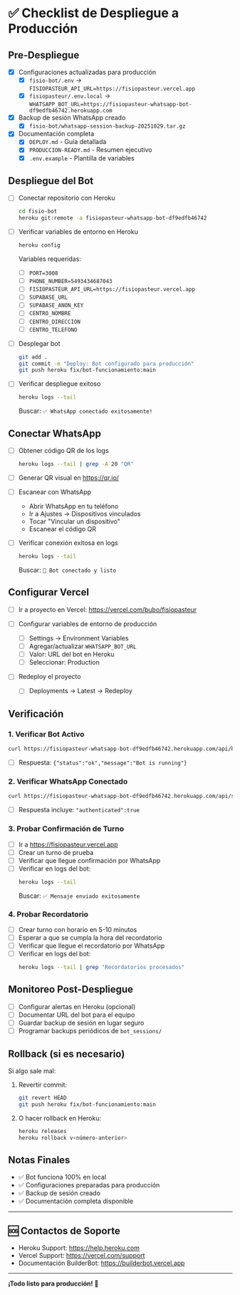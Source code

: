# ✅ Checklist de Despliegue a Producción

## Pre-Despliegue

- [x] Configuraciones actualizadas para producción
  - [x] `fisio-bot/.env` → `FISIOPASTEUR_API_URL=https://fisiopasteur.vercel.app`
  - [x] `fisiopasteur/.env.local` → `WHATSAPP_BOT_URL=https://fisiopasteur-whatsapp-bot-df9edfb46742.herokuapp.com`
- [x] Backup de sesión WhatsApp creado
  - [x] `fisio-bot/whatsapp-session-backup-20251029.tar.gz`
- [x] Documentación completa
  - [x] `DEPLOY.md` - Guía detallada
  - [x] `PRODUCCION-READY.md` - Resumen ejecutivo
  - [x] `.env.example` - Plantilla de variables

## Despliegue del Bot

- [ ] Conectar repositorio con Heroku
  ```bash
  cd fisio-bot
  heroku git:remote -a fisiopasteur-whatsapp-bot-df9edfb46742
  ```

- [ ] Verificar variables de entorno en Heroku
  ```bash
  heroku config
  ```
  
  Variables requeridas:
  - [ ] `PORT=3008`
  - [ ] `PHONE_NUMBER=5493434687043`
  - [ ] `FISIOPASTEUR_API_URL=https://fisiopasteur.vercel.app`
  - [ ] `SUPABASE_URL`
  - [ ] `SUPABASE_ANON_KEY`
  - [ ] `CENTRO_NOMBRE`
  - [ ] `CENTRO_DIRECCION`
  - [ ] `CENTRO_TELEFONO`

- [ ] Desplegar bot
  ```bash
  git add .
  git commit -m "Deploy: Bot configurado para producción"
  git push heroku fix/bot-funcionamiento:main
  ```

- [ ] Verificar despliegue exitoso
  ```bash
  heroku logs --tail
  ```
  Buscar: `✅ WhatsApp conectado exitosamente!`

## Conectar WhatsApp

- [ ] Obtener código QR de los logs
  ```bash
  heroku logs --tail | grep -A 20 "QR"
  ```

- [ ] Generar QR visual en https://qr.io/

- [ ] Escanear con WhatsApp
  - Abrir WhatsApp en tu teléfono
  - Ir a Ajustes → Dispositivos vinculados
  - Tocar "Vincular un dispositivo"
  - Escanear el código QR

- [ ] Verificar conexión exitosa en logs
  ```bash
  heroku logs --tail
  ```
  Buscar: `🤖 Bot conectado y listo`

## Configurar Vercel

- [ ] Ir a proyecto en Vercel: https://vercel.com/bubo/fisiopasteur

- [ ] Configurar variables de entorno de producción
  - [ ] Settings → Environment Variables
  - [ ] Agregar/actualizar `WHATSAPP_BOT_URL`
  - [ ] Valor: URL del bot en Heroku
  - [ ] Seleccionar: Production

- [ ] Redeploy el proyecto
  - [ ] Deployments → Latest → Redeploy

## Verificación

### 1. Verificar Bot Activo
```bash
curl https://fisiopasteur-whatsapp-bot-df9edfb46742.herokuapp.com/api/health
```
- [ ] Respuesta: `{"status":"ok","message":"Bot is running"}`

### 2. Verificar WhatsApp Conectado
```bash
curl https://fisiopasteur-whatsapp-bot-df9edfb46742.herokuapp.com/api/status
```
- [ ] Respuesta incluye: `"authenticated":true`

### 3. Probar Confirmación de Turno
- [ ] Ir a https://fisiopasteur.vercel.app
- [ ] Crear un turno de prueba
- [ ] Verificar que llegue confirmación por WhatsApp
- [ ] Verificar en logs del bot:
  ```bash
  heroku logs --tail
  ```
  Buscar: `✅ Mensaje enviado exitosamente`

### 4. Probar Recordatorio
- [ ] Crear turno con horario en 5-10 minutos
- [ ] Esperar a que se cumpla la hora del recordatorio
- [ ] Verificar que llegue el recordatorio por WhatsApp
- [ ] Verificar en logs del bot:
  ```bash
  heroku logs --tail | grep "Recordatorios procesados"
  ```

## Monitoreo Post-Despliegue

- [ ] Configurar alertas en Heroku (opcional)
- [ ] Documentar URL del bot para el equipo
- [ ] Guardar backup de sesión en lugar seguro
- [ ] Programar backups periódicos de `bot_sessions/`

## Rollback (si es necesario)

Si algo sale mal:

1. Revertir commit:
   ```bash
   git revert HEAD
   git push heroku fix/bot-funcionamiento:main
   ```

2. O hacer rollback en Heroku:
   ```bash
   heroku releases
   heroku rollback v<número-anterior>
   ```

## Notas Finales

- ✅ Bot funciona 100% en local
- ✅ Configuraciones preparadas para producción
- ✅ Backup de sesión creado
- ✅ Documentación completa disponible

---

## 🆘 Contactos de Soporte

- Heroku Support: https://help.heroku.com
- Vercel Support: https://vercel.com/support
- Documentación BuilderBot: https://builderbot.vercel.app

---

**¡Todo listo para producción! 🚀**
